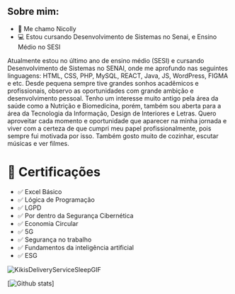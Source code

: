 ## Sobre mim:

- 👋 Me chamo Nicolly
- 💻 Estou cursando Desenvolvimento de Sistemas no Senai, e Ensino Médio no SESI
  
Atualmente estou no último ano de ensino médio (SESI) e cursando Desenvolvimento de Sistemas no SENAI, onde me aprofundo nas seguintes linguagens: HTML, CSS, PHP, MySQL, REACT, Java, JS, WordPress, FIGMA e etc.
Desde pequena sempre tive grandes sonhos acadêmicos e profissionais, observo as oportunidades com grande ambição e desenvolvimento pessoal. Tenho um interesse muito antigo pela área da saúde como a Nutrição e Biomedicina, porém, também sou aberta para a área da Tecnologia da Informação, Design de Interiores e Letras.
Quero aproveitar cada momento e oportunidade que aparecer na minha jornada e viver com a certeza de que cumpri meu papel profissionalmente, pois sempre fui motivada por isso.
Também gosto muito de cozinhar, escutar músicas e ver filmes.

# 📜 Certificações
- ✅ Excel Básico
- ✅ Lógica de Programação
- ✅ LGPD
- ✅ Por dentro da Segurança Cibernética
- ✅ Economia Circular
- ✅ 5G
- ✅ Segurança no trabalho
- ✅ Fundamentos da inteligência artificial
- ✅ ESG

![KikisDeliveryServiceSleepGIF](https://github.com/user-attachments/assets/c3915de0-170a-4c1f-9d93-ec55074c72f5)
  
[![Github stats](https://github-readme-stats.vercel.app/api?username=nicollycruzbarbosa&show_icons=true&theme=radical)]
